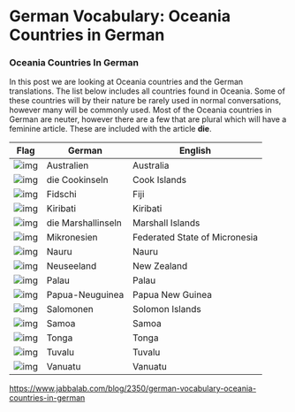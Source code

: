 # German Vocabulary: Oceania Countries in German

### Oceania Countries In German

In this post we are looking at Oceania countries and the German translations. The list below includes all countries found in Oceania. Some of these countries will by their nature be rarely used in normal conversations, however many will be commonly used. Most of the Oceania countries in German are neuter, however there are a few that are plural which will have a feminine article. These are included with the article **die**.

| **Flag**                                 | **German**         | **English**                   |
| ---------------------------------------- | ------------------ | ----------------------------- |
| ![img](https://www.jabbalab.com/images/oceana-flags/120px-Flag_of_Australia.svg.png) | Australien         | Australia                     |
| ![img](https://www.jabbalab.com/images/oceana-flags/120px-Flag_of_the_Cook_Islands.svg.png) | die Cookinseln     | Cook Islands                  |
| ![img](https://www.jabbalab.com/images/oceana-flags/120px-Flag_of_Fiji.svg.png) | Fidschi            | Fiji                          |
| ![img](https://www.jabbalab.com/images/oceana-flags/120px-Flag_of_Kiribati.svg.png) | Kiribati           | Kiribati                      |
| ![img](https://www.jabbalab.com/images/oceana-flags/120px-Flag_of_the_Marshall_Islands.svg.png) | die Marshallinseln | Marshall Islands              |
| ![img](https://www.jabbalab.com/images/oceana-flags/120px-Flag_of_Federated_States_of_Micronesia.svg.png) | Mikronesien        | Federated State of Micronesia |
| ![img](https://www.jabbalab.com/images/oceana-flags/120px-Flag_of_Nauru.svg.png) | Nauru              | Nauru                         |
| ![img](https://www.jabbalab.com/images/oceana-flags/120px-Flag_of_New_Zealand.svg.png) | Neuseeland         | New Zealand                   |
| ![img](https://www.jabbalab.com/images/oceana-flags/120px-Flag_of_Palau.svg.png) | Palau              | Palau                         |
| ![img](https://www.jabbalab.com/images/oceana-flags/120px-Flag_of_Papua_New_Guinea.svg.png) | Papua-Neuguinea    | Papua New Guinea              |
| ![img](https://www.jabbalab.com/images/oceana-flags/120px-Flag_of_the_Solomon_Islands.svg.png) | Salomonen          | Solomon Islands               |
| ![img](https://www.jabbalab.com/images/oceana-flags/120px-Flag_of_Samoa.svg.png) | Samoa              | Samoa                         |
| ![img](https://www.jabbalab.com/images/oceana-flags/120px-Flag_of_Tonga.svg.png) | Tonga              | Tonga                         |
| ![img](https://www.jabbalab.com/images/oceana-flags/120px-Flag_of_Tuvalu.svg.png) | Tuvalu             | Tuvalu                        |
| ![img](https://www.jabbalab.com/images/oceana-flags/120px-Flag_of_Vanuatu.svg.png) | Vanuatu            | Vanuatu                       |



https://www.jabbalab.com/blog/2350/german-vocabulary-oceania-countries-in-german